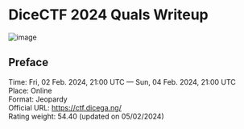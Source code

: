 # DiceCTF 2024 Quals Writeup
![image](https://github.com/mo-hamedaziz/CTF-Writeups/DiceCTF/2024-Quals/assets/dicectf-logo.png)
## Preface
Time: Fri, 02 Feb. 2024, 21:00 UTC — Sun, 04 Feb. 2024, 21:00 UTC<br>
Place: Online<br>
Format: Jeopardy<br>
Official URL: https://ctf.dicega.ng/<br>
Rating weight: 54.40 (updated on 05/02/2024)<br>

